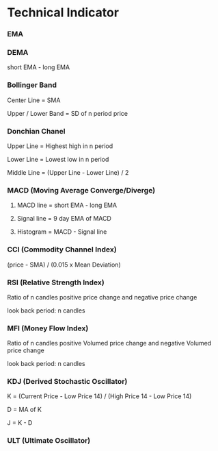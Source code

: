 # Technical Indicator

### EMA

### DEMA

short EMA - long EMA

### Bollinger Band

Center Line = SMA

Upper / Lower Band = SD of n period price

### Donchian Chanel

Upper Line = Highest high in n period

Lower Line = Lowest low in n period

Middle Line = \(Upper Line - Lower Line\) / 2

### MACD \(Moving Average Converge/Diverge\)

1. MACD line = short EMA - long EMA 

2. Signal line = 9 day EMA of MACD 

3. Histogram = MACD - Signal line

### CCI \(Commodity Channel Index\)

\(price - SMA\) / \(0.015 x Mean Deviation\)

### RSI \(Relative Strength Index\)

Ratio of n candles positive price change and negative price change

look back period: n candles

### MFI \(Money Flow Index\)

Ratio of n candles positive Volumed price change and negative Volumed price change

look back period: n candles

### KDJ \(Derived Stochastic Oscillator\)

K = \(Current Price - Low Price 14\) / \(High Price 14 - Low Price 14\) 

D = MA of K

J = K - D

### ULT \(Ultimate Oscillator\)




